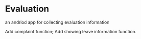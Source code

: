 Evaluation
==========

an andriod app for collecting evaluation information

Add complaint function;
Add showing leave information function.